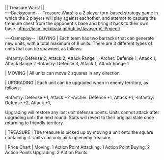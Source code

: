 || Treasure Wars! ||\
---Background---
Treasure Wars! is a 2 player turn-based strategy game in which the 2 players will play against eachother, and attempt to capture the treasure chest from the opponent's base and bring it back to their own base.
https://jasminekobata.github.io/Javascript-Project/

---Gameplay--
| BUYING |
Each team has two barracks that can generate new units, with a total maximum of 8 units.
There are 3 different types of units that can be spawned, as follows:

-Infantry:	Defense 2, Attack 2, Attack Range 1
-Archer:	Defense 1, Attack 1, Attack Range 2
-Infantry:	Defense 3, Attack 1, Attack Range 1

| MOVING |
All units can move 2 squares in any direction

| UPGRADING |
Each unit can be upgraded when in enemy territory, as follows:

-Infantry:	Defense +1, Attack +2
-Archer:	Defense +1, Attack +1,
-Infantry:	Defense +2, Attack +1,

Upgrading will restore any lost unit defense points. Units cannot attack after upgrading until the next round. Stats will revert to their original state once returning to friendly territory.

| TREASURE |
The treasure is picked up by moving a unit onto the square containing it. Units can only pick up enemy treasure.

| Price Chart |
Moving:		1 Action Point
Attacking:	1 Action Point
Buying:		2 Action Points
Upgrading:	2 Action Points
